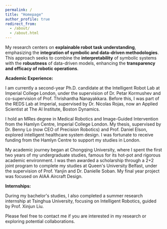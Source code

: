 ```yaml
---
permalink: /
title: "Homepage"
author_profile: true
redirect_from: 
  - /about/
  - /about.html
---
```


My research centers on **explainable robot task understanding**, emphasizing the **integration of symbolic and data-driven methodologies**. This approach seeks to combine the **interpretability** of symbolic systems with the **robustness** of data-driven models, enhancing the **transparency and efficacy of robotic operations**. 

**Academic Experience:**

I am currently a second-year Ph.D. candidate at the Intelligent Robot Lab at Imperial College London, under the supervision of Dr. Petar Kormushev and co-supervision of Prof. Thrishantha Nanayakkara. Before this, I was part of the REDS Lab at Imperial, supervised by Dr. Nicolas Rojas, now an Applied Scientist at The AI Institute, Boston Dynamics.

I hold an MRes degree in Medical Robotics and Image-Guided Intervention from the Hamlyn Centre, Imperial College London. My thesis, supervised by Dr. Benny Lo (now CEO of Precision Robotics) and Prof. Daniel Elson, explored intelligent healthcare system design. I was fortunate to receive funding from the Hamlyn Centre to support my studies in London.

My academic journey began at Chongqing University, where I spent the first two years of my undergraduate studies, famous for its hot-pot and rigorous academic environment. I was then awarded a scholarship through a 2+2 joint program to complete my studies at Queen's University Belfast, under the supervision of Prof. Yanjin and Dr. Danielle Soban. My final year project was focused on AIAA Aircraft Design.


**Internships:**

During my bachelor's studies, I also completed a summer research internship at Tsinghua University, focusing on Intelligent Robotics, guided by Prof. Xinjun Liu.

Please feel free to contact me if you are interested in my research or exploring potential collaborations.
